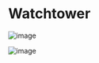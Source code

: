# Watchtower
![image](https://github.com/jcamilogarciacano/Watchtower/assets/83435870/d8dfc307-dad7-4756-9e8f-2c9ccc2f650b)

![image](https://github.com/jcamilogarciacano/Watchtower/assets/83435870/20ffb162-87db-4582-84d0-2dcdf07c0c62)
